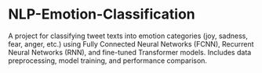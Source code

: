 # NLP-Emotion-Classification
A project for classifying tweet texts into emotion categories (joy, sadness, fear, anger, etc.) using Fully Connected Neural Networks (FCNN), Recurrent Neural Networks (RNN), and fine-tuned Transformer models. Includes data preprocessing, model training, and performance comparison.
